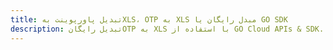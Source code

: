 ---title: تبدیل پاورپوینت بهXLS، OTP به XLS مبدل رایگان یا GO SDKdescription: تبدیل رایگانOTP به XLS با استفاده از GO Cloud APIs & SDK. همچنین اسناد Microsoft PowerPoint را در Cloud ایجاد، ویرایش و رندر کنید.---